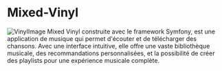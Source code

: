 # Mixed-Vinyl
![VinylImage](assets/image.jpg)
Mixed Vinyl construite avec le framework  Symfony, est une application de musique qui permet d'écouter et de télécharger des chansons. Avec une interface intuitive, elle offre une vaste bibliothèque musicale, des recommandations personnalisées, et la possibilité de créer des playlists pour une expérience musicale complète.
